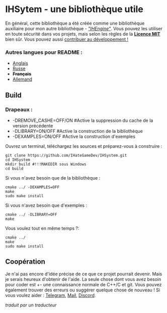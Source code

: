 # IHSytem - une bibliothèque utile
En général, cette bibliothèque a été créée comme une bibliothèque auxiliaire pour mon autre bibliothèque -
[*"IHEngine"*](https://github.com/IHateGameDev/IHEngine). Vous pouvez les utiliser en toute sécurité dans vos projets, mais selon les règles de la [**Licence MIT**](../License) bien sûr.
Vous pouvez aussi [contribuer au développement !](#coopération)
### Autres langues pour README :
- [Anglais](../README.md)
- [Russe](RMRussian.md)
- ~~**Français**~~
- [Allemand](RMGerman.md)

## Build
### Drapeaux :
- -DREMOVE_CASHE=OFF/ON #Active la suppression du cache de la version précédente
- -DLIBRARY=ON/OFF #Active la construction de la bibliothèque
- -DEXAMPLES=ON/OFF #Active la construction d'exemples

Ouvrez un terminal, téléchargez les sources et préparez-vous à construire :
```
git clone https://github.com/IHateGameDev/IHSystem.git
cd IHSystem
mkdir build #!!!MAKEDIR sous Windows
cd build
```

Si vous n'avez besoin que de la bibliothèque :
```
cmake ../ -DEXAMPLES=OFF
make
sudo make install
```

Si vous n'avez besoin que d'exemples :
```
cmake ../ -DLIBRARY=OFF
make
```

Vous voulez tout en même temps ?:
```
cmake ../
make
sudo make install
```

## Coopération
<a name="cooperation"></a>
Je n'ai pas encore d'idée précise de ce que ce projet pourrait devenir.
Mais je serais heureux d'obtenir de l'aide. La seule chose dont vous avez besoin pour coder est +- une connaissance normale de C++/C et git.
Vous pouvez également trouver des erreurs ou suggérer quelque chose de nouveau !
Si vous voulez aider : [Telegram](https://t.me/IHateGameDev/), [Mail](https://izaachategamedev@gmail.com), [Discord](https://discordapp.com/users/1258273988908552293/).

*traduit par un traducteur*
